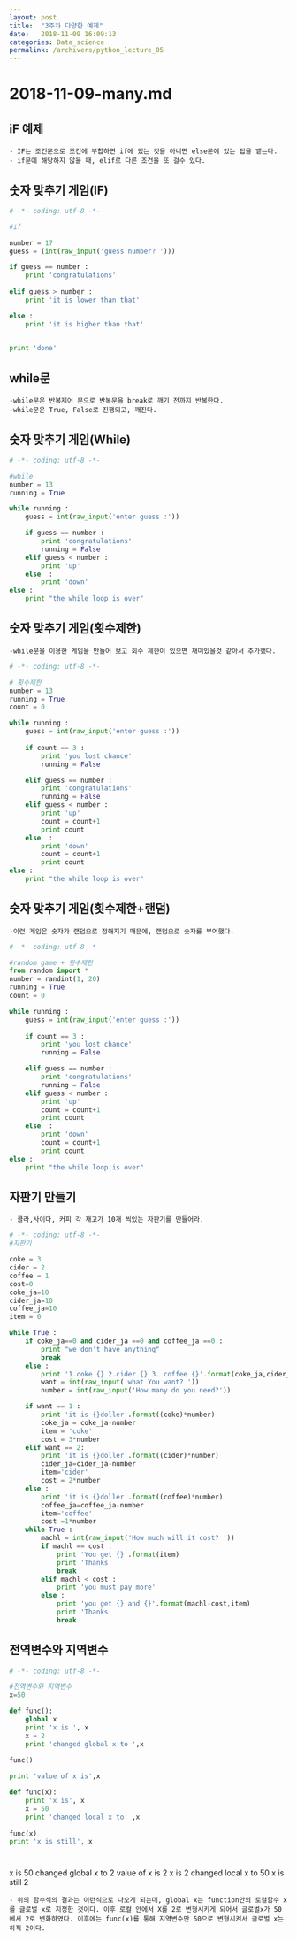 ```yaml
---
layout: post
title:  "3주차 다양한 예제"
date:   2018-11-09 16:09:13
categories: Data_science
permalink: /archivers/python_lecture_05
---
```


# 2018-11-09-many.md

## iF 예제 

	- IF는 조건문으로 조건에 부합하면 if에 있는 것을 아니면 else문에 있는 답을 뱉는다.
	- if문에 해당하지 않을 때, elif로 다른 조건을 또 걸수 있다. 
	

## 숫자 맞추기 게임(IF)

```python
# -*- coding: utf-8 -*-

#if

number = 17
guess = (int(raw_input('guess number? ')))

if guess == number : 
    print 'congratulations'
    
elif guess > number :
    print 'it is lower than that'

else :
    print 'it is higher than that'

    
print 'done'

```
	
## while문
	-while문은 반복제어 문으로 반복문을 break로 깨기 전까지 반복한다.
	-while문은 True, False로 진행되고, 깨진다. 

## 숫자 맞추기 게임(While)
```python
# -*- coding: utf-8 -*-

#while 
number = 13
running = True

while running :
    guess = int(raw_input('enter guess :'))

    if guess == number :
        print 'congratulations'
        running = False
    elif guess < number : 
        print 'up'
    else  : 
        print 'down'
else : 
    print "the while loop is over"

```
## 숫자 맞추기 게임(횟수제한)
	-while문을 이용한 게임을 만들어 보고 회수 제한이 있으면 재미있을것 같아서 추가했다.

```python
# -*- coding: utf-8 -*-

# 횟수제한
number = 13
running = True
count = 0 

while running :
    guess = int(raw_input('enter guess :'))
    
    if count == 3 :
        print 'you lost chance'
        running = False

    elif guess == number :
        print 'congratulations'
        running = False
    elif guess < number : 
        print 'up'
        count = count+1
        print count 
    else  : 
        print 'down'
        count = count+1
        print count 
else : 
    print "the while loop is over"
```

## 숫자 맞추기 게임(횟수제한+랜덤)
	-이런 게임은 숫자가 랜덤으로 정해지기 때문에, 랜덤으로 숫자를 부여했다.

```python
# -*- coding: utf-8 -*-

#random game + 횟수제한
from random import *
number = randint(1, 20)
running = True
count = 0 

while running :
    guess = int(raw_input('enter guess :'))
    
    if count == 3 :
        print 'you lost chance'
        running = False

    elif guess == number :
        print 'congratulations'
        running = False
    elif guess < number : 
        print 'up'
        count = count+1
        print count 
    else  : 
        print 'down'
        count = count+1
        print count 
else : 
    print "the while loop is over"
```


## 자판기 만들기 
	- 콜라,사이다, 커피 각 재고가 10개 씩있는 자판기를 만들어라.

```python
# -*- coding: utf-8 -*-
#자판기

coke = 3
cider = 2
coffee = 1
cost=0
coke_ja=10
cider_ja=10
coffee_ja=10
item = 0

while True :
    if coke_ja==0 and cider_ja ==0 and coffee_ja ==0 :
        print "we don't have anything"
        break
    else :
        print '1.coke {} 2.cider {} 3. coffee {}'.format(coke_ja,cider_ja,coffee_ja)
        want = int(raw_input('what You want? '))
        number = int(raw_input('How many do you need?'))

    if want == 1 :
        print 'it is {}doller'.format((coke)*number)
        coke_ja = coke_ja-number
        item = 'coke'
        cost = 3*number
    elif want == 2: 
        print 'it is {}doller'.format((cider)*number)
        cider_ja=cider_ja-number
        item='cider'
        cost = 2*number
    else :
        print 'it is {}doller'.format((coffee)*number)
        coffee_ja=coffee_ja-number
        item='coffee'
        cost =1*number
    while True :   
        machl = int(raw_input('How much will it cost? '))
        if machl == cost :
            print 'You get {}'.format(item)
            print 'Thanks'
            break
        elif machl < cost : 
            print 'you must pay more'
        else : 
            print 'you get {} and {}'.format(machl-cost,item)
            print 'Thanks'
            break
```

## 전역변수와 지역변수 

```python
# -*- coding: utf-8 -*-

#전역변수와 지역변수 
x=50

def func():
    global x
    print 'x is ', x
    x = 2
    print 'changed global x to ',x
    
func()

print 'value of x is',x

def func(x):
    print 'x is', x
    x = 50
    print 'changed local x to' ,x
    
func(x)
print 'x is still', x
```


 #
x is  50
changed global x to  2
value of x is 2
x is 2
changed local x to 50
x is still 2
	
	- 위의 함수식의 결과는 이런식으로 나오게 되는데, global x는 function안의 로컬함수 x를 글로벌 x로 지정한 것이다. 이후 로컬 안에서 X를 2로 변형시키게 되어서 글로벌x가 50에서 2로 변화하였다. 이후에는 func(x)를 통해 지역변수만 50으로 변형시켜서 글로벌 x는 하직 2이다.
